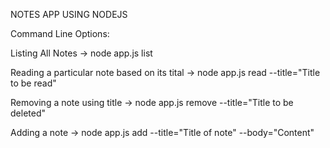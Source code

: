 NOTES APP USING NODEJS


Command Line Options:

Listing All Notes
	-> node app.js list

Reading a particular note based on its tital
	-> node app.js read --title="Title to be read"

Removing a note using title
	-> node app.js remove --title="Title to be deleted"

Adding a note
	-> node app.js add --title="Title of note" --body="Content"
